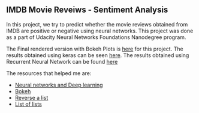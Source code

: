 ## IMDB Movie Reveiws - Sentiment Analysis

In this project, we try to predict whether the movie reviews obtained from IMDB are positive or negative using neural networks. This project was done as a part of Udacity Neural Networks Foundations Nanodegree program.

The Final rendered version with Bokeh Plots is [here](https://nbviewer.jupyter.org/github/abishekarun/IMDB-Movie-Reviews/blob/master/Sentiment_MLP.ipynb) for this project. The results obtained using keras can be seen [here](https://github.com/abishekarun/IMDB-Movie-Reviews/blob/master/Sentiment_Keras.ipynb).
The results obtained using Recurrent Neural Network can be found [here](https://github.com/abishekarun/IMDB-Movie-Reviews/blob/master/Sentiment_RNN.ipynb)

The resources that helped me are:

+ [Neural networks and Deep learning](http://neuralnetworksanddeeplearning.com/chap1.html)
+ [Bokeh](http://bokeh.pydata.org/en/latest/)
+ [Reverse a list](https://dbader.org/blog/python-reverse-list)
+ [List of lists](https://stackoverflow.com/questions/12293208/how-to-create-a-list-of-lists)
